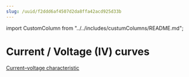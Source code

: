 ```yaml
---
slug: /uuid/f2ddd6af4507d2da8ffa42acd925d33b
---
```


import CustomColumn from "../../includes/custumColumns/README.md";

# Current / Voltage (IV) curves

[Current–voltage characteristic](https://en.wikipedia.org/wiki/Current%E2%80%93voltage_characteristic)

<CustomColumn/>
